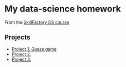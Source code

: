 # My data-science homework
From the [SkillFactory DS course](https://skillfactory.ru/data-scientist)
## Projects
* [Project 1. Guess game](https://github.com/madskillskill/sf_data_science/tree/main)
* [Project 2.]()
* [Project 3.]()